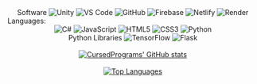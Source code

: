 <div align="center">
  Software
  <img alt="Unity" src="https://img.shields.io/badge/Unity-%23323330.svg?&style=for-the-badge&logo=unity&logoColor=white"/> 
  <img alt="VS Code" src="https://img.shields.io/badge/VS_Code-%23323330.svg?style=for-the-badge&logo=visual-studio-code&logoColor=white"/>   
  <img alt="GitHub" src="https://img.shields.io/badge/GitHub-%23323330.svg?style=for-the-badge&logo=github&logoColor=white"/>
  <img alt="Firebase" src="https://img.shields.io/badge/Firebase-%23323330.svg?style=for-the-badge&logo=firebase&logoColor=white"/>
  <img alt="Netlify" src="https://img.shields.io/badge/Netlify-%23323330.svg?style=for-the-badge&logo=netlify&logoColor=white"/>  
  <img alt="Render" src="https://img.shields.io/badge/Render-%23323330.svg?style=for-the-badge&logo=render&logoColor=white"/>
</div>
Languages:
<div align="center">  
  <img alt="C#" src="https://img.shields.io/badge/C%23-%23323330.svg?&style=for-the-badge&logo=csharp&logoColor=white"/> 
  <img alt="JavaScript" src="https://img.shields.io/badge/JavaScript-%23323330.svg?&style=for-the-badge&logo=javascript&logoColor=white"/>
  <img alt="HTML5" src="https://img.shields.io/badge/HTML5-%23323330.svg?&style=for-the-badge&logo=html5&logoColor=white"/>
  <img alt="CSS3" src="https://img.shields.io/badge/CSS3-%23323330.svg?&style=for-the-badge&logo=css3&logoColor=white"/>
  <img alt="Python" src="https://img.shields.io/badge/Python-%23323330.svg?&style=for-the-badge&logo=python&logoColor=white"/> 
</div>
<div align="center">
  Python Libraries
  <img alt="TensorFlow" src="https://img.shields.io/badge/TensorFlow-%23323330.svg?&style=for-the-badge&logo=tensorflow&logoColor=white"/>
  <img alt="Flask" src="https://img.shields.io/badge/Flask-%23323330.svg?&style=for-the-badge&logo=flask&logoColor=white"/>
</div>
<br>
<div align="center">
  <a href="https://github.com/cursedprograms/github-readme-stats">
    <img src="https://github-readme-stats.vercel.app/api?username=CursedPrograms" alt="CursedPrograms' GitHub stats">
  </a>
</div>
<br>
<div align="center">
    <a href="https://github.com/cursedprograms/github-readme-stats">
    <img src="https://github-readme-stats.vercel.app/api/top-langs/?username=CursedPrograms&layout=pie" alt="Top Languages">
  </a>
</div>
